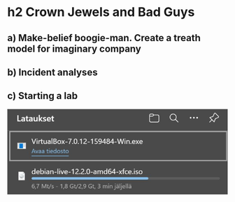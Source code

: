 # h2 Crown Jewels and Bad Guys
## a) Make-belief boogie-man. Create a treath model for imaginary company



## b) Incident analyses



## c) Starting a lab



![Model](https://github.com/bek817/TrusttoBlockchain/blob/main/Downloads.JPG)
